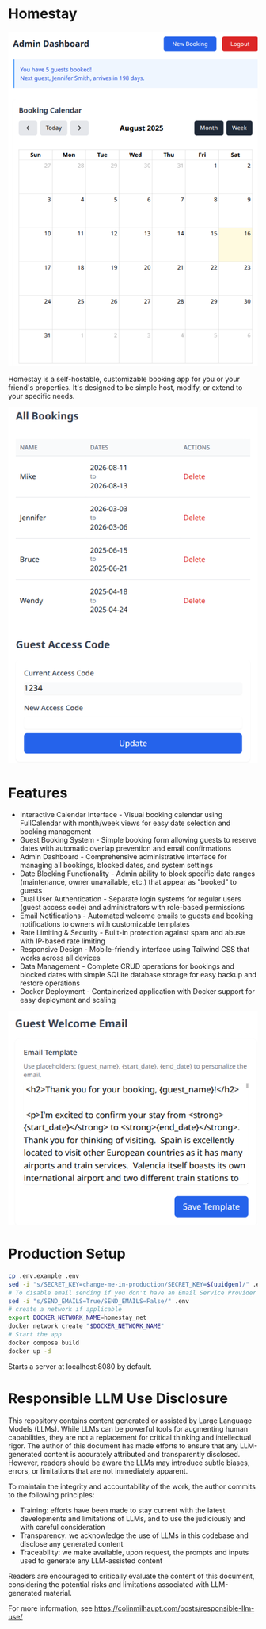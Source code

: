 # Homestay

![Admin](imgs/homestay_admin_view.png)

Homestay is a self-hostable, customizable booking app for you or your friend's
properties. It's designed to be simple host, modify, or extend to your specific
needs. 

![Admin](imgs/homestay_admin_table_view.png)

# Features
* Interactive Calendar Interface - Visual booking calendar using FullCalendar with month/week views for easy
  date selection and booking management
* Guest Booking System - Simple booking form allowing guests to reserve dates with automatic overlap prevention
  and email confirmations
* Admin Dashboard - Comprehensive administrative interface for managing all bookings, blocked dates, and system
  settings
* Date Blocking Functionality - Admin ability to block specific date ranges (maintenance, owner unavailable,
  etc.) that appear as "booked" to guests
* Dual User Authentication - Separate login systems for regular users (guest access code) and administrators
  with role-based permissions
* Email Notifications - Automated welcome emails to guests and booking notifications to owners with customizable
   templates
* Rate Limiting & Security - Built-in protection against spam and abuse with IP-based rate limiting
* Responsive Design - Mobile-friendly interface using Tailwind CSS that works across all devices
* Data Management - Complete CRUD operations for bookings and blocked dates with simple SQLite database storage for easy backup and restore operations
* Docker Deployment - Containerized application with Docker support for easy deployment and scaling

![Admin](imgs/homestay_admin_email_template.png)

# Production Setup
```bash
cp .env.example .env
sed -i "s/SECRET_KEY=change-me-in-production/SECRET_KEY=$(uuidgen)/" .env
# To disable email sending if you don't have an Email Service Provider setup
sed -i "s/SEND_EMAILS=True/SEND_EMAILS=False/" .env
# create a network if applicable
export DOCKER_NETWORK_NAME=homestay_net
docker network create "$DOCKER_NETWORK_NAME"
# Start the app
docker compose build
docker up -d
```
Starts a server at localhost:8080 by default.

# Responsible LLM Use Disclosure
This repository contains content generated or assisted by Large Language Models
(LLMs). While LLMs can be powerful tools for augmenting human capabilities, they
are not a replacement for critical thinking and intellectual rigor. The author
of this document has made efforts to ensure that any LLM-generated content is
accurately attributed and transparently disclosed. However, readers should be
aware the LLMs may introduce subtle biases, errors, or limitations that are not
immediately apparent.

To maintain the integrity and accountability of the work, the author commits to
the following principles:
* Training: efforts have been made to stay current with the latest developments
  and limitations of LLMs, and to use the judiciously and with careful
  consideration
* Transparency: we acknowledge the use of LLMs in this codebase and disclose any
  generated content
* Traceability: we make available, upon request, the prompts and inputs used to
  generate any LLM-assisted content

Readers are encouraged to critically evaluate the content of this document,
considering the potential risks and limitations associated with LLM-generated
material. 

For more information, see https://colinmilhaupt.com/posts/responsible-llm-use/
